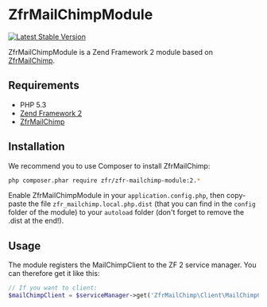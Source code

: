 ZfrMailChimpModule
==================

[![Latest Stable Version](https://poser.pugx.org/zfr/zfr-mailchimp-module/v/stable.png)](https://packagist.org/packages/zfr/zfr-mailchimp-module)

ZfrMailChimpModule is a Zend Framework 2 module based on [ZfrMailChimp](https://github.com/zf-fr/zfr-mailchimp).

Requirements
------------
* PHP 5.3
* [Zend Framework 2](https://github.com/zendframework/zf2)
* [ZfrMailChimp](https://github.com/zf-fr/zfr-mailchimp)

Installation
------------

We recommend you to use Composer to install ZfrMailChimp:

```sh
php composer.phar require zfr/zfr-mailchimp-module:2.*
```

Enable ZfrMailChimpModule in your `application.config.php`, then copy-paste the file `zfr_mailchimp.local.php.dist` (that
you can find in the `config` folder of the module) to your `autoload` folder (don't forget to remove the .dist at
the end!).

Usage
-----

The module registers the MailChimpClient to the ZF 2 service manager. You can therefore get it like this:

```php
// If you want to client:
$mailChimpClient = $serviceManager->get('ZfrMailChimp\Client\MailChimpClient');
```

